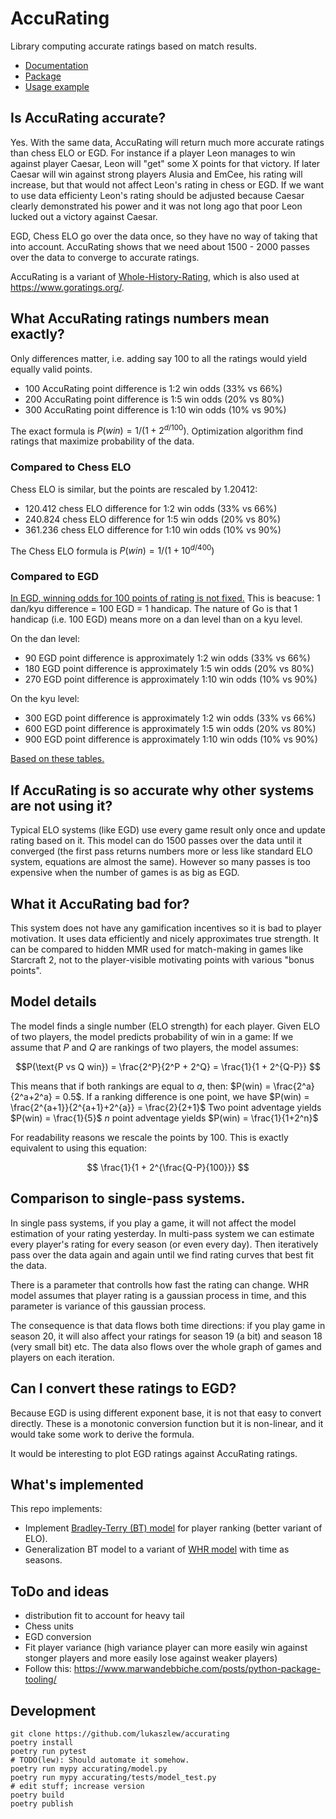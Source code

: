 # AccuRating

Library computing accurate ratings based on match results.

- [Documentation](https://lukaszlew.github.io/accurating/accurating.html)
- [Package](https://pypi.org/project/accurating/)
- [Usage example](https://github.com/lukaszlew/accurating/blob/main/accurating/tests/model_test.py#L50)

## Is AccuRating accurate?

Yes. With the same data, AccuRating will return much more accurate ratings than chess ELO or EGD.
For instance if a player Leon manages to win against player Caesar, Leon will "get" some X points for that victory.
If later Caesar will win against strong players Alusia and EmCee, his rating will increase, but that would not affect Leon's rating in chess or EGD.
If we want to use data efficienty Leon's rating should be adjusted because Caesar clearly demonstrated his power and it was not long ago that poor Leon lucked out a victory against Caesar.

EGD, Chess ELO go over the data once, so they have no way of taking that into account.
AccuRating shows that we need about 1500 - 2000 passes over the data to converge to accurate ratings.

AccuRating is a variant of [Whole-History-Rating](https://www.remi-coulom.fr/WHR/), which is also used at https://www.goratings.org/.

## What AccuRating ratings numbers mean exactly?

Only differences matter, i.e. adding say 100 to all the ratings would yield equally valid points.

- 100 AccuRating point difference is 1:2 win odds (33% vs 66%)
- 200 AccuRating point difference is 1:5 win odds (20% vs 80%)
- 300 AccuRating point difference is 1:10 win odds (10% vs 90%)

The exact formula is $P(win) = 1 / (1 + 2^{d / 100})$.
Optimization algorithm find ratings that maximize probability of the data.

### Compared to Chess ELO

Chess ELO is similar, but the points are rescaled by 1.20412:

- 120.412 chess ELO difference for 1:2 win odds (33% vs 66%)
- 240.824 chess ELO difference for 1:5 win odds (20% vs 80%)
- 361.236 chess ELO difference for 1:10 win odds (10% vs 90%)

The Chess ELO formula is $P(win) = 1 / (1 + 10^{d / 400})$

### Compared to EGD

[In EGD, winning odds for 100 points of rating is not fixed.](http://goratings.eu/Home/About)
This is beacuse: 1 dan/kyu difference = 100 EGD = 1 handicap.
The nature of Go is that 1 handicap (i.e. 100 EGD) means more on a dan level than on a kyu level.

On the dan level:

- 90 EGD point difference is approximately 1:2 win odds (33% vs 66%)
- 180 EGD point difference is approximately 1:5 win odds (20% vs 80%)
- 270 EGD point difference is approximately 1:10 win odds (10% vs 90%)

On the kyu level:

- 300 EGD point difference is approximately 1:2 win odds (33% vs 66%)
- 600 EGD point difference is approximately 1:5 win odds (20% vs 80%)
- 900 EGD point difference is approximately 1:10 win odds (10% vs 90%)

[Based on these tables.](https://www.europeangodatabase.eu/EGD/winning_stats.php)

## If AccuRating is so accurate why other systems are not using it?

Typical ELO systems (like EGD) use every game result only once and update rating based on it.
This model can do 1500 passes over the data until it converged (the first pass returns numbers more or less like standard ELO system, equations are almost the same).
However so many passes is too expensive when the number of games is as big as EGD.

## What it AccuRating bad for?

This system does not have any gamification incentives so it is bad to player motivation.
It uses data efficiently and nicely approximates true strength.
It can be compared to hidden MMR used for match-making in games like Starcraft 2, not to the player-visible motivating points with various "bonus points".

## Model details

The model finds a single number (ELO strength) for each player.
Given ELO of two players, the model predicts probability of win in a game:
If we assume that $P$ and $Q$ are rankings of two players, the model assumes:

$$P(\text{P vs Q win}) = \frac{2^P}{2^P + 2^Q} = \frac{1}{1 + 2^{Q-P}} $$

This means that if both rankings are equal to $a$, then: $P(win) = \frac{2^a}{2^a+2^a} = 0.5$.
If a ranking difference is one point, we have $P(win) = \frac{2^{a+1}}{2^{a+1}+2^{a}} = \frac{2}{2+1}$
Two point adventage yields $P(win) = \frac{1}{5}$
$n$ point adventage yields $P(win) = \frac{1}{1+2^n}$

For readability reasons we rescale the points by 100. This is exactly equivalent to using this equation:

$$ \frac{1}{1 + 2^{\frac{Q-P}{100}}} $$

## Comparison to single-pass systems.

In single pass systems, if you play a game, it will not affect the model estimation of your rating yesterday.
In multi-pass system we can estimate every player's rating for every season (or even every day).
Then iteratively pass over the data again and again until we find rating curves that best fit the data.

There is a parameter that controlls how fast the rating can change.
WHR model assumes that player rating is a gaussian process in time, and this parameter is variance of this gaussian process.

The consequence is that data flows both time directions: if you play game in season 20, it will also affect your ratings for season 19 (a bit) and season 18 (very small bit) etc.
The data also flows over the whole graph of games and players on each iteration.

## Can I convert these ratings to EGD?

Because EGD is using different exponent base, it is not that easy to convert directly.
These is a monotonic conversion function but it is non-linear, and it would take some work to derive the formula.

It would be interesting to plot EGD ratings against AccuRating ratings.

## What's implemented

This repo implements:

- Implement [Bradley-Terry (BT) model](https://en.wikipedia.org/wiki/Bradley%E2%80%93Terry_model) for player ranking (better variant of ELO).
- Generalization BT model to a variant of [WHR model](https://www.remi-coulom.fr/WHR/) with time as seasons.

## ToDo and ideas

- distribution fit to account for heavy tail
- Chess units
- EGD conversion
- Fit player variance (high variance player can more easily win against stonger players and more easily lose against weaker players)
- Follow this: https://www.marwandebbiche.com/posts/python-package-tooling/

## Development

```shell
git clone https://github.com/lukaszlew/accurating
poetry install
poetry run pytest
# TODO(lew): Should automate it somehow.
poetry run mypy accurating/model.py
poetry run mypy accurating/tests/model_test.py
# edit stuff; increase version
poetry build
poetry publish
```

